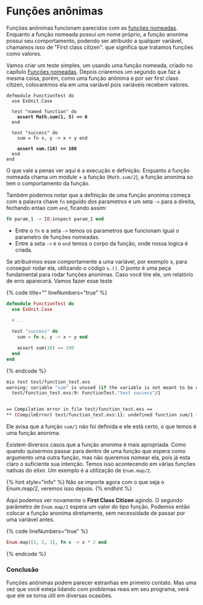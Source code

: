 # Funções anônimas

Funções anônimas funcionam parecidos com as [funções nomeadas](nomeadas.md). Enquanto a função nomeada possui um nome próprio, a função anonima possui seu comportamento, podendo ser atribuido a qualquer variável, chamamos isso de "First class citizen". que significa que tratamos funções como valores.

Vamos criar um teste simples, um usando uma função nomeada, criado no capítulo [Funções nomeadas](nomeadas.md). Depois criaremos um segundo que faz a mesma coisa, porém, como uma função anônima e por ser first class citizen, colocaremos ela em uma variável pois variáveis recebem valores.

<pre class="language-elixir" data-title="" data-line-numbers><code class="lang-elixir">defmodule FunctionTest do
  use ExUnit.Case

  test "named function" do
<strong>    assert Math.sum(1, 5) == 6
</strong>  end

  test "success" do
    sum = fn x, y -> x + y end

<strong>    assert sum.(10) == 100
</strong>  end
end
</code></pre>

O que vale a penas ver aqui é a execução e definição. Enquanto a função nomeada chama um module + a função (`Math.sum/2`), a função anonima so tem o comportamento da função.&#x20;

Também podemos notar que a definição de uma função anonima começa com a palavra chave `fn` seguido dos parametros e um seta `->` para a direita, fechando entao com `end`, ficando assim:

```elixir
fn param_1 -> IO.inspect param_1 end
```

* Entre o `fn` e a seta `->` temos os parametros que funcionam igual o parametro de funções nomeadas.&#x20;
* Entre a seta `->` e o `end` temos o corpo da função, onde nossa logica é criada.

Se atribuirmos esse comportamente a uma variável, por exemplo x, para conseguir rodar ela, utilizando o código `x.()`. O ponto é uma peça fundamental para rodar funções anonimas. Caso você tire ele, um relatório de erro aparecerá. Vamos fazer esse teste

{% code title="" lineNumbers="true" %}
```elixir
defmodule FunctionTest do
  use ExUnit.Case

  # ...
  
  test "success" do
    sum = fn x, y -> x + y end

    assert sum(10) == 100
  end
end
```
{% endcode %}

```sh
mix test test/function_test.exs
warning: variable "sum" is unused (if the variable is not meant to be used, prefix it with an underscore)
  test/function_test.exs:9: FunctionTest."test success"/1


== Compilation error in file test/function_test.exs ==
** (CompileError) test/function_test.exs:11: undefined function sum/1 (expected FunctionTest to define such a function or for it to be imported, but none are available)
```

Ele avisa que a função `sum/1` não foi definida e ele está certo, o que temos é uma função anonima.

Existem diversos casos que a função anonima é mais apropriada. Como quando quisermos passar para dentro de uma função que espera como argumento uma outra função, mas não queremos nomear ela, pois já esta claro o suficiente sua intenção. Temos isso acontecendo em várias funções nativas do elixir. Um exemplo é a utilização de `Enum.map/2`.

{% hint style="info" %}
Não se importe agora com o que seja o Enum.map/2, veremos isso depois.
{% endhint %}

Aqui podemos ver novamente o **First Class Citizen** agindo. O segundo parâmetro de `Enum.map/2` espera um valor do tipo função. Podemos então colocar a função anonima diretamente, sem necessidade de passar por uma variável antes.

{% code lineNumbers="true" %}
```elixir
Enum.map([1, 2, 3], fn x -> x * 2 end
```
{% endcode %}

### Conclusão

Funções anônimas podem parecer estranhas em primeiro contato. Mas uma vez que você esteja lidando com problemas reais em seu programa, verá que ele se torna útil em diversas ocasiões.
